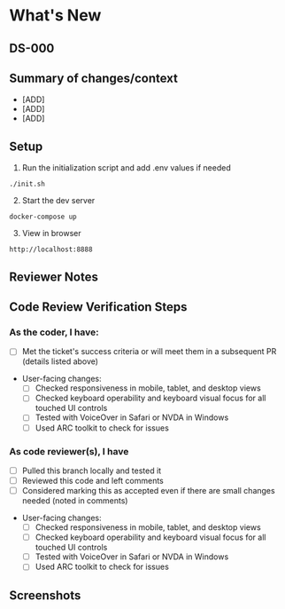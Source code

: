 # What's New

## DS-000

<!--
    If applicable, insert the Jira ticket number in the header above
    The hyperlink will be filled in by GitHub([autolink references](https://docs.github.com/en/repositories/managing-your-repositorys-settings-and-features/managing-repository-settings/configuring-autolinks-to-reference-external-resources))
--->

## Summary of changes/context
- [ADD]
- [ADD]
- [ADD]

## Setup

<!--
    Add any steps or code to run in this section to help others run your code:
--->
1. Run the initialization script and add .env values if needed

  ```
  ./init.sh
  ```

2. Start the dev server

```
docker-compose up
```

3. View in browser

```
http://localhost:8888
```


## Reviewer Notes

<!--
    Is there anything you would like reviewers to give additional scrutiny?
--->

## Code Review Verification Steps

### As the coder, I have:

- [ ] Met the ticket's success criteria or will meet them in a subsequent PR (details listed above)
- User-facing changes:
  - [ ] Checked responsiveness in mobile, tablet, and desktop views
  - [ ] Checked keyboard operability and keyboard visual focus for all touched UI controls
  - [ ] Tested with VoiceOver in Safari or NVDA in Windows
  - [ ] Used ARC toolkit to check for issues

### As code reviewer(s), I have

- [ ] Pulled this branch locally and tested it
- [ ] Reviewed this code and left comments
- [ ] Considered marking this as accepted even if there are small changes needed (noted in comments)
- User-facing changes:
  - [ ] Checked responsiveness in mobile, tablet, and desktop views
  - [ ] Checked keyboard operability and keyboard visual focus for all touched UI controls
  - [ ] Tested with VoiceOver in Safari or NVDA in Windows
  - [ ] Used ARC toolkit to check for issues

## Screenshots

<!-- If this PR makes visible interface changes, an image of the finished interface can help reviewers
and casual observers understand the context of the changes.
A before image is optional and can be included at the submitter's discretion.

Delete if not necessary

Consider using an animated image to show an entire workflow.
--->